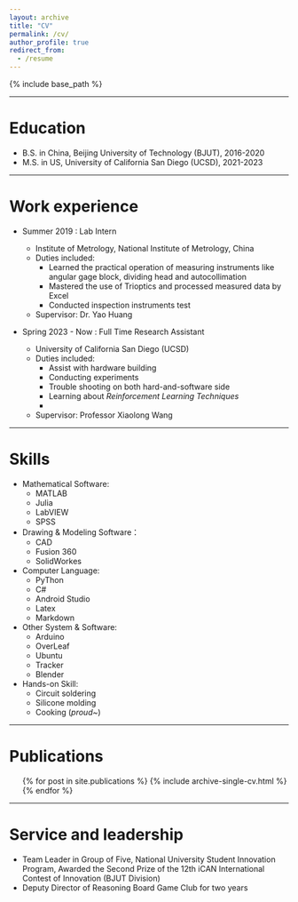 ```yaml
---
layout: archive
title: "CV"
permalink: /cv/
author_profile: true
redirect_from:
  - /resume
---
```


{% include base_path %}

***

# Education
* B.S. in China, Beijing University of Technology (BJUT), 2016-2020
* M.S. in US, University of California San Diego (UCSD), 2021-2023

***

# Work experience
* Summer 2019 : Lab Intern
  * Institute of Metrology, National Institute of Metrology, China
  * Duties included:
      + Learned the practical operation of measuring instruments like angular gage block, dividing head and autocollimation
      + Mastered the use of Trioptics and processed measured data by Excel
      + Conducted inspection instruments test
  * Supervisor: Dr. Yao Huang

* Spring 2023 - Now : Full Time Research Assistant
  * University of California San Diego (UCSD)
  * Duties included:
      + Assist with hardware building
      + Conducting experiments
      + Trouble shooting on both hard-and-software side
      + Learning about *Reinforcement Learning Techniques*
      + 
  * Supervisor: Professor Xiaolong Wang

***
  
# Skills
* Mathematical Software:
    + MATLAB
    + Julia
    + LabVIEW
    + SPSS
* Drawing & Modeling Software：
  + CAD
  + Fusion 360
  + SolidWorkes
* Computer Language:
    + PyThon
    + C#
    + Android Studio
    + Latex
    + Markdown
* Other System & Software:
    + Arduino
    + OverLeaf
    + Ubuntu
    + Tracker
    + Blender
* Hands-on Skill:
    + Circuit soldering
    + Silicone molding
    + Cooking (*proud~*)

***

# Publications
  <ul>{% for post in site.publications %}
    {% include archive-single-cv.html %}
  {% endfor %}</ul>

***
  
# Service and leadership
* Team Leader in Group of Five, National University Student Innovation Program, Awarded the Second Prize of the 12th iCAN International Contest of Innovation (BJUT Division)
* Deputy Director of Reasoning Board Game Club for two years

